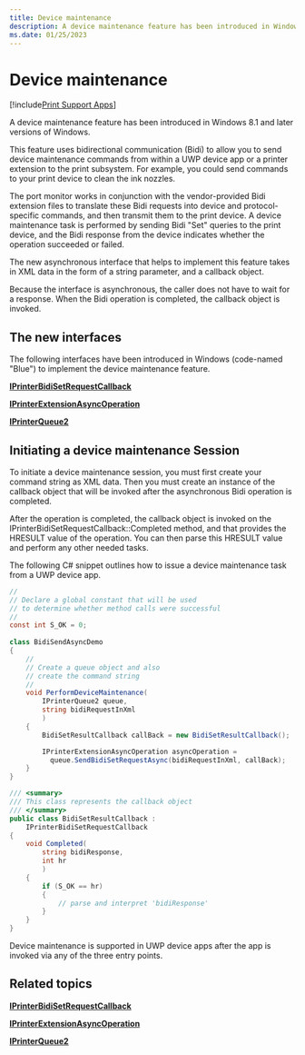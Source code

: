 ```yaml
---
title: Device maintenance
description: A device maintenance feature has been introduced in Windows 8.1 and later versions of Windows.
ms.date: 01/25/2023
---
```


# Device maintenance

[!include[Print Support Apps](../includes/print-support-apps.md)]

A device maintenance feature has been introduced in Windows 8.1 and later versions of Windows.

This feature uses bidirectional communication (Bidi) to allow you to send device maintenance commands from within a UWP device app or a printer extension to the print subsystem. For example, you could send commands to your print device to clean the ink nozzles.

The port monitor works in conjunction with the vendor-provided Bidi extension files to translate these Bidi requests into device and protocol-specific commands, and then transmit them to the print device. A device maintenance task is performed by sending Bidi "Set" queries to the print device, and the Bidi response from the device indicates whether the operation succeeded or failed.

The new asynchronous interface that helps to implement this feature takes in XML data in the form of a string parameter, and a callback object.

Because the interface is asynchronous, the caller does not have to wait for a response. When the Bidi operation is completed, the callback object is invoked.

## The new interfaces

The following interfaces have been introduced in Windows (code-named "Blue") to implement the device maintenance feature.

[**IPrinterBidiSetRequestCallback**](/windows-hardware/drivers/ddi/printerextension/nn-printerextension-iprinterbidisetrequestcallback)

[**IPrinterExtensionAsyncOperation**](/windows-hardware/drivers/ddi/printerextension/nn-printerextension-iprinterextensionasyncoperation)

[**IPrinterQueue2**](/windows-hardware/drivers/ddi/printerextension/nn-printerextension-iprinterqueue2)

## Initiating a device maintenance Session

To initiate a device maintenance session, you must first create your command string as XML data. Then you must create an instance of the callback object that will be invoked after the asynchronous Bidi operation is completed.

After the operation is completed, the callback object is invoked on the IPrinterBidiSetRequestCallback::Completed method, and that provides the HRESULT value of the operation. You can then parse this HRESULT value and perform any other needed tasks.

The following C# snippet outlines how to issue a device maintenance task from a UWP device app.

```csharp
//
// Declare a global constant that will be used
// to determine whether method calls were successful
//
const int S_OK = 0;
 
class BidiSendAsyncDemo
{
    //
    // Create a queue object and also
    // create the command string
    //
    void PerformDeviceMaintenance(
        IPrinterQueue2 queue,
        string bidiRequestInXml
        )
    {
        BidiSetResultCallback callBack = new BidiSetResultCallback();

        IPrinterExtensionAsyncOperation asyncOperation =
          queue.SendBidiSetRequestAsync(bidiRequestInXml, callBack);
    }
}

/// <summary>
/// This class represents the callback object
/// </summary>
public class BidiSetResultCallback :
    IPrinterBidiSetRequestCallback
{
    void Completed(
        string bidiResponse,
        int hr
        )
    {
        if (S_OK == hr)
        {
            // parse and interpret 'bidiResponse'
        }
    }
} 
```

Device maintenance is supported in UWP device apps after the app is invoked via any of the three entry points.

## Related topics

[**IPrinterBidiSetRequestCallback**](/windows-hardware/drivers/ddi/printerextension/nn-printerextension-iprinterbidisetrequestcallback)  

[**IPrinterExtensionAsyncOperation**](/windows-hardware/drivers/ddi/printerextension/nn-printerextension-iprinterextensionasyncoperation)  

[**IPrinterQueue2**](/windows-hardware/drivers/ddi/printerextension/nn-printerextension-iprinterqueue2)
